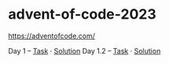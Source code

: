 # advent-of-code-2023

https://adventofcode.com/

Day 1 &ndash; [Task](https://adventofcode.com/2023/day/1) &middot; [Solution](./day1/)
Day 1.2 &ndash; [Task](https://adventofcode.com/2023/day/1) &middot; [Solution](./day1/)

